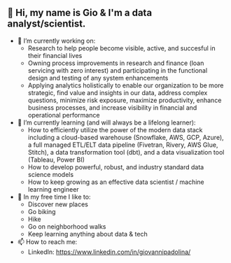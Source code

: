 ## 👋 Hi, my name is Gio & I'm a data analyst/scientist.

- 🔭 I’m currently working on:
    - Research to help people become visible, active, and succesful in their financial lives
    - Owning process improvements in research and finance (loan servicing with zero interest) and participating in the functional design and testing of any system enhancements
    - Applying analytics holistically to enable our organization to be more strategic, find value and insights in our data, address complex questions, minimize risk exposure, maximize productivity, enhance business processes, and increase visibility in financial and operational performance
- 🌱 I’m currently learning (and will always be a lifelong learner):
    - How to efficiently utilize the power of the modern data stack including a cloud-based warehouse (Snowflake, AWS, GCP, Azure), a full managed ETL/ELT data pipeline (Fivetran, Rivery, AWS Glue, Stitch), a data transformation tool (dbt), and a data visualization tool (Tableau, Power BI)
    - How to develop powerful, robust, and industry standard data science models
    - How to keep growing as an effective data scientist / machine learning engineer
- 🎳 In my free time I like to:
    - Discover new places
    - Go biking
    - Hike
    - Go on neighborhood walks
    - Keep learning anything about data & tech
- 📫 How to reach me:
    - LinkedIn: https://www.linkedin.com/in/giovannipadolina/

<!---
gpadolina/gpadolina is a ✨ special ✨ repository because its `README.md` (this file) appears on your GitHub profile.
You can click the Preview link to take a look at your changes.
--->
